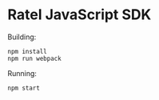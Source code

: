 # Ratel JavaScript SDK

Building:

```
npm install
npm run webpack
```

Running:

```
npm start
```
